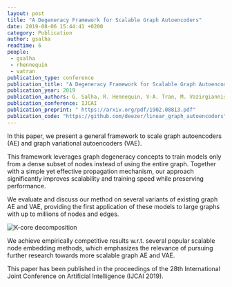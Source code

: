 ```yaml
---
layout: post
title: "A Degeneracy Framework for Scalable Graph Autoencoders"
date: 2019-08-06 15:44:41 +0200
category: Publication
author: gsalha
readtime: 6
people:
 - gsalha
 - rhennequin
 - vatran
publication_type: conference
publication_title: "A Degeneracy Framework for Scalable Graph Autoencoders"
publication_year: 2019
publication_authors: G. Salha, R. Hennequin, V-A. Tran, M. Vazirgiannis
publication_conference: IJCAI
publication_preprint: " https://arxiv.org/pdf/1902.08813.pdf"
publication_code: "https://github.com/deezer/linear_graph_autoencoders"
---
```


In this paper, we present a general framework to scale graph autoencoders (AE) and graph variational autoencoders (VAE).

This framework leverages graph degeneracy concepts to train models only from a dense subset of nodes instead of using the entire graph. Together with a simple yet effective propagation mechanism, our approach significantly improves scalability and training speed while preserving performance.

We evaluate and discuss our method on several variants of existing graph AE and VAE, providing the first application of these models to large graphs with up to millions of nodes and edges.

<div class="publication-illustration">
    <img
        src="{{ '/static/images/publis/salha19ijcai/ijcaisummary.png' | prepend: site.url }}"
        alt="K-core decomposition"/>
</div>

We achieve empirically competitive results w.r.t. several popular scalable node embedding methods, which emphasizes the relevance of pursuing further research towards more scalable graph AE and VAE.

This paper has been published in the proceedings of the 28th International Joint Conference on Artificial Intelligence (IJCAI 2019).